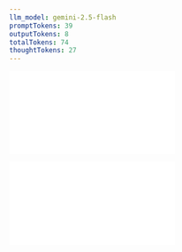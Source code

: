 ```yaml
---
llm_model: gemini-2.5-flash
promptTokens: 39
outputTokens: 8
totalTokens: 74
thoughtTokens: 27
---
```


![@](steps/_.ccbad22a.md)

![@](steps/response.36eaa22b.md)